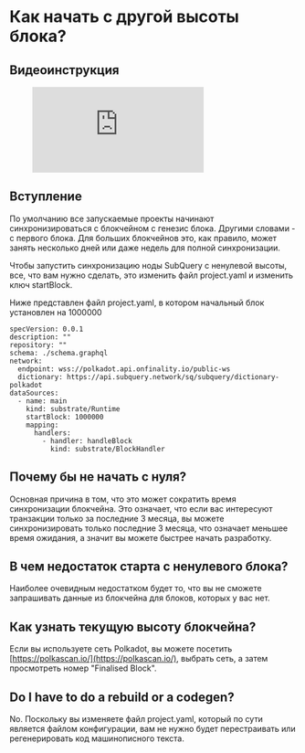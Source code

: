 # Как начать с другой высоты блока?

## Видеоинструкция

<figure class="video_container">
  <iframe src="https://www.youtube.com/embed/ZiNSXDMHmBk" frameborder="0" allowfullscreen="true"></iframe>
</figure>

## Вступление

По умолчанию все запускаемые проекты начинают синхронизироваться с блокчейном с генезис блока. Другими словами - с первого блока. Для больших блокчейнов это, как правило, может занять несколько дней или даже недель для полной синхронизации.

Чтобы запустить синхронизацию ноды SubQuery с ненулевой высоты, все, что вам нужно сделать, это изменить файл project.yaml и изменить ключ startBlock.

Ниже представлен файл project.yaml, в котором начальный блок установлен на 1000000

```shell
specVersion: 0.0.1
description: ""
repository: ""
schema: ./schema.graphql
network:
  endpoint: wss://polkadot.api.onfinality.io/public-ws
  dictionary: https://api.subquery.network/sq/subquery/dictionary-polkadot
dataSources:
  - name: main
    kind: substrate/Runtime
    startBlock: 1000000
    mapping:
      handlers:
        - handler: handleBlock
          kind: substrate/BlockHandler
```

## Почему бы не начать с нуля?

Основная причина в том, что это может сократить время синхронизации блокчейна. Это означает, что если вас интересуют транзакции только за последние 3 месяца, вы можете синхронизировать только последние 3 месяца, что означает меньшее время ожидания, а значит вы можете быстрее начать разработку.

## В чем недостаток старта с ненулевого блока?

Наиболее очевидным недостатком будет то, что вы не сможете запрашивать данные из блокчейна для блоков, которых у вас нет.

## Как узнать текущую высоту блокчейна?

Если вы используете сеть Polkadot, вы можете посетить [https://polkascan.io/](https://polkascan.io/), выбрать сеть, а затем просмотреть номер "Finalised Block".

## Do I have to do a rebuild or a codegen?

No. Поскольку вы изменяете файл project.yaml, который по сути является файлом конфигурации, вам не нужно будет перестраивать или регенерировать код машинописного текста.
